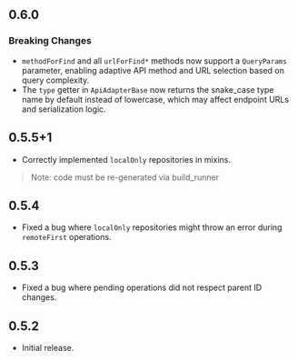 ## 0.6.0
### Breaking Changes
- `methodForFind` and all `urlForFind*` methods now support a `QueryParams` parameter, enabling adaptive API method and URL selection based on query complexity.
- The `type` getter in `ApiAdapterBase` now returns the snake_case type name by default instead of lowercase, which may affect endpoint URLs and serialization logic.

## 0.5.5+1
* Correctly implemented `localOnly` repositories in mixins.
> Note: code must be re-generated via build_runner

## 0.5.4
* Fixed a bug where `localOnly` repositories might throw an error during `remoteFirst` operations.

## 0.5.3

* Fixed a bug where pending operations did not respect parent ID changes.

## 0.5.2

* Initial release.
